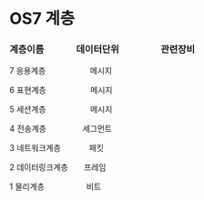 # OS7 계층



### 계층이름     데이터단위      관련장비

7 응용계층       메시지

6 표현계층       메시지

5 세션계층       메시지

4 전송계층      세그먼트

3 네트워크계층     패킷

2 데이터링크계층  프레임

1 물리계층      비트

